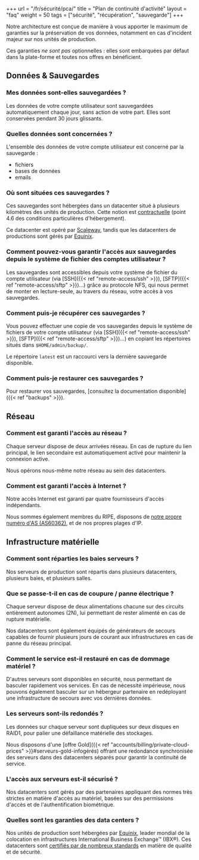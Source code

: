 +++
url = "/fr/sécurité/pca/"
title = "Plan de continuité d'activité"
layout = "faq"
weight = 50
tags = ["sécurité", "récupération", "sauvegarde"]
+++

Notre architecture est conçue de manière à vous apporter le maximum de garanties sur la préservation de vos données, notamment en cas d'incident majeur sur nos unités de production.

Ces garanties *ne sont pas* optionnelles : elles sont embarquées par défaut dans la plate-forme et toutes nos offres en bénéficient.

## Données & Sauvegardes

### Mes données sont-elles sauvegardées ?

Les données de votre compte utilisateur sont sauvegardées automatiquement chaque jour, sans action de votre part. Elles sont conservées pendant 30 jours glissants.

### Quelles données sont concernées ?

L'ensemble des données de votre compte utilisateur est concerné par la sauvegarde :

- fichiers
- bases de données
- emails

### Où sont situées ces sauvegardes ?

Ces sauvegardes sont hébergées dans un datacenter situé à plusieurs kilomètres des unités de production. Cette notion est [contractuelle](https://www.alwaysdata.com/fr/mentions-legales/) (point 4.6 des conditions particulières d'hébergement).

Ce datacenter est opéré par [Scaleway](https://www.scaleway.com/fr/datacenter/), tandis que les datacenters de productions sont gérés par [Equinix](https://www.equinix.com/).

### Comment pouvez-vous garantir l'accès aux sauvegardes depuis le système de fichier des comptes utilisateur ?

Les sauvegardes sont accessibles depuis votre système de fichier du compte utilisateur (via [SSH]({{< ref "remote-access/ssh" >}}), [SFTP]({{< ref "remote-access/sftp" >}})…) grâce au protocole NFS, qui nous permet de monter en lecture-seule, au travers du réseau, votre accès à vos sauvegardes.

### Comment puis-je récupérer ces sauvegardes ?

Vous pouvez effectuer une copie de vos sauvegardes depuis le système de fichiers de votre compte utilisateur (via [SSH]({{< ref "remote-access/ssh" >}}), [SFTP]({{< ref "remote-access/sftp" >}})…) en copiant les répertoires situés dans `$HOME/admin/backup/`.

Le répertoire `latest` est un raccourci vers la dernière sauvegarde disponible.

### Comment puis-je restaurer ces sauvegardes ?

Pour restaurer vos sauvegardes, [consultez la documentation disponible]({{< ref "backups" >}}).

## Réseau

### Comment est garanti l'accès au réseau ?

Chaque serveur dispose de deux arrivées réseau. En cas de rupture du lien principal, le lien secondaire est automatiquement activé pour maintenir la connexion active.

Nous opérons nous-même notre réseau au sein des datacenters.

### Comment est garanti l'accès à Internet ?

Notre accès Internet est garanti par quatre fournisseurs d'accès indépendants.

Nous sommes également membres du RIPE, disposons de [notre propre numéro d'AS (AS60362)](https://bgpview.io/asn/60362), et de nos propres plages d'IP.

## Infrastructure matérielle

### Comment sont réparties les baies serveurs ?

Nos serveurs de production sont répartis dans plusieurs datacenters, plusieurs baies, et plusieurs salles.

### Que se passe-t-il en cas de coupure / panne électrique ?

Chaque serveur dispose de deux alimentations chacune sur des circuits entièrement autonomes (2N), lui permettant de rester alimenté en cas de rupture matérielle.

Nos datacenters sont également équipés de générateurs de secours capables de fournir plusieurs jours de courant aux infrastructures en cas de panne du réseau principal.

### Comment le service est-il restauré en cas de dommage matériel ?

D'autres serveurs sont disponibles en sécurité, nous permettant de basculer rapidement vos services. En cas de nécessité impérieuse, nous pouvons également basculer sur un hébergeur partenaire en redéployant une infrastructure de secours avec vos dernières données.

### Les serveurs sont-ils redondés ?

Les données sur chaque serveur sont dupliquées sur deux disques en RAID1, pour palier une défaillance matérielle des stockages.

Nous disposons d'une [offre Gold]({{< ref "accounts/billing/private-cloud-prices" >}}#serveurs-gold-infogérés) offrant une redondance synchronisée des serveurs dans des datacenters séparés pour garantir la continuité de service.

### L'accès aux serveurs est-il sécurisé ?

Nos datacenters sont gérés par des partenaires appliquant des normes très strictes en matière d'accès au matériel, basées sur des permissions d'accès et de l'authentification biométrique.

### Quelles sont les garanties des data centers ?

Nos unités de production sont hébergées par [Equinix](https://www.equinix.com/data-centers/colocation/), leader mondial de la colocation en infrastructures International Business Exchange™ (IBX®). Ces datacenters sont [certifiés par de nombreux standards](https://www.equinix.com/data-centers/design/standards-compliance/) en matière de qualité et de sécurité.
